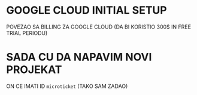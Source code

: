 # GOOGLE CLOUD INITIAL SETUP

POVEZAO SA BILLING ZA GOOGLE CLOUD (DA BI KORISTIO 300$ IN FREE TRIAL PERIODU)

# SADA CU DA NAPAVIM NOVI PROJEKAT

ON CE IMATI ID `microticket` (TAKO SAM ZADAO)
